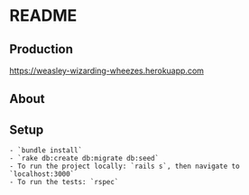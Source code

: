 
# README

## Production
  https://weasley-wizarding-wheezes.herokuapp.com
## About
    

## Setup
    - `bundle install`
    - `rake db:create db:migrate db:seed`
    - To run the project locally: `rails s`, then navigate to `localhost:3000`
    - To run the tests: `rspec`
